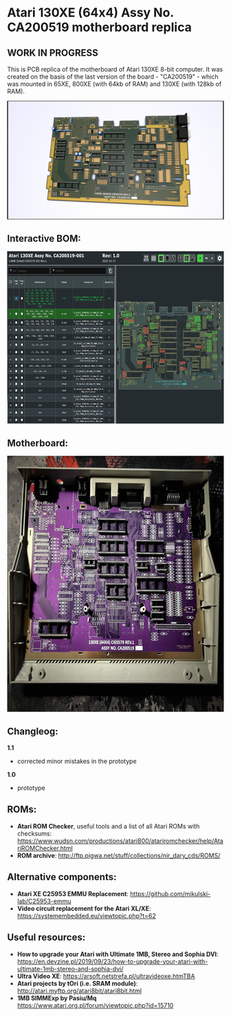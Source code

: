 # Atari 130XE (64x4) Assy No. CA200519 motherboard replica

## WORK IN PROGRESS ##

This is PCB replica of the motherboard of Atari 130XE 8-bit computer. It was created on the basis of the last version of the board - "CA200519" - which was mounted in 65XE, 800XE (with 64kb of RAM) and 130XE (with 128kb of RAM). 

![Atari 130 XE motherboard](https://raw.githubusercontent.com/pmandes/atari-130xe-replica/main/images/atari130xe.png)


## Interactive BOM: ##

<p align="center"><a href="https://htmlpreview.github.io/?https://raw.githubusercontent.com/pmandes/atari-130xe-replica/main/bom/ibom.html"><img src="https://raw.githubusercontent.com/pmandes/atari-130xe-replica/main/images/bom.png" height="400"></a></p>

## Motherboard: ##

<p align="center"><img src="https://raw.githubusercontent.com/pmandes/atari-130xe-replica/main/images/130xe-replica-1.0.jpg" height="594"></a></p>

## Changleog: ##

**1.1**
- corrected minor mistakes in the prototype

**1.0**
- prototype

## ROMs: ##

- **Atari ROM Checker**, useful tools and a list of all Atari ROMs with checksums: https://www.wudsn.com/productions/atari800/atariromchecker/help/AtariROMChecker.html
- **ROM archive**: http://ftp.pigwa.net/stuff/collections/nir_dary_cds/ROMS/

## Alternative components: ##

- **Atari XE C25953 EMMU Replacement**: https://github.com/mikulski-lab/C25953-emmu
- **Video circuit replacement for the Atari XL/XE**: https://systemembedded.eu/viewtopic.php?t=62

## Useful resources: ##

- **How to upgrade your Atari with Ultimate 1MB, Stereo and Sophia DVI**: https://en.devzine.pl/2019/09/23/how-to-upgrade-your-atari-with-ultimate-1mb-stereo-and-sophia-dvi/
- **Ultra Video XE**: https://arsoft.netstrefa.pl/ultravideoxe.htmTBA
- **Atari projects by tOri (i.e. SRAM module)**: http://atari.myftp.org/atari8bit/atari8bit.html
- **1MB SIMMExp by Pasiu/Mq** https://www.atari.org.pl/forum/viewtopic.php?id=15710
